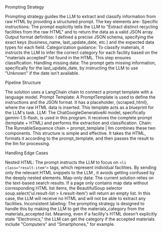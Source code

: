 Prompting Strategy

Prompting strategy guides the LLM to extract and classify information from raw HTML by providing a structured prompt.
The key elements are-
Specific instructions: The prompt explicitly tells the LLM to "Extract distinct recycling facilities from the raw HTML" and to return the data as a valid JSON array.
Output format definition: I defined a precise JSON schema, specifying the exact keys (business_name, last_update_date, etc.) and the expected data types for each field.
Categorization guidance: To classify materials, it instructs the LLM to infer the correct category for each facility based on the "materials accepted" list found in the HTML. This step ensures classification.
Handling missing data: The prompt gets missing information, specifically for the last_update_date, by instructing the LLM to use "Unknown" if the date isn't available.

Pipeline Structure

The solution uses a LangChain chain to connect a prompt template with a language model.
Prompt Template: A PromptTemplate is used to define the instructions and the JSON format. It has a placeholder, {scraped_html}, where the raw HTML data is inserted. This template acts as a blueprint for the LLM's task.
LLM: The ChatGoogleGenerativeAI model, specifically gemini-1.5-flash, is used in this program. It receives the complete prompt (template + HTML) and performs the extraction and classification.
Chain: The RunnableSequence chain = prompt_template | llm combines these two components. This structure is simple and effective. It takes the HTML, formats it according to the prompt_template, and then passes the result to the llm for processing.

Handling Edge Cases

Nested HTML: The prompt instructs the LLM to focus on `<li class="result-item">` tags, which represent individual facilities. By sending only the relevant HTML snippets to the LLM , it avoids getting confused by the deeply nested elements.
Map-only data: The current solution relies on the text-based search results. If a page only contains map data without corresponding HTML list items, the BeautifulSoup selector soup.select('ul.result-list > li.result-item') will return an empty list. In this case, the LLM will receive no HTML and will not be able to extract any facilities. 
Inconsistent labeling: The prompting strategy is designed to handle this by making the LLM to get the materials_category from the materials_accepted list. Meaning, even if a facility's HTML doesn't explicitly state "Electronics," the LLM can get the category if the accepted materials include "Computers" and "Smartphones," for example.
